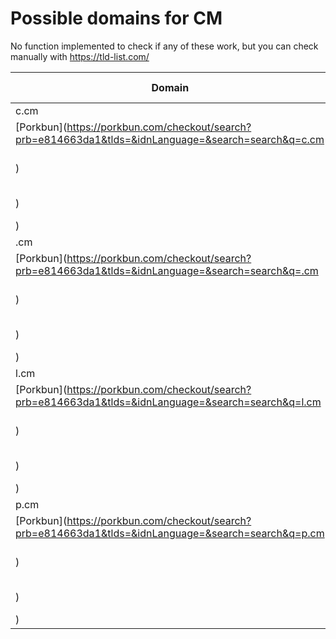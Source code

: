# Possible domains for CM

No function implemented to check if any of these work, but you can check manually with https://tld-list.com/

| Domain | Porkbun | NameCheap | Google Domains |
|---|---|---|---|
| c.cm | [Porkbun](https://porkbun.com/checkout/search?prb=e814663da1&tlds=&idnLanguage=&search=search&q=c.cm) | [Namecheap](https://www.namecheap.com/domains/registration/results/?domain=c.cm) | [Google](https://domains.google.com/registrar/search?searchTerm=c.cm) |
| .cm | [Porkbun](https://porkbun.com/checkout/search?prb=e814663da1&tlds=&idnLanguage=&search=search&q=.cm) | [Namecheap](https://www.namecheap.com/domains/registration/results/?domain=.cm) | [Google](https://domains.google.com/registrar/search?searchTerm=.cm) |
| l.cm | [Porkbun](https://porkbun.com/checkout/search?prb=e814663da1&tlds=&idnLanguage=&search=search&q=l.cm) | [Namecheap](https://www.namecheap.com/domains/registration/results/?domain=l.cm) | [Google](https://domains.google.com/registrar/search?searchTerm=l.cm) |
| p.cm | [Porkbun](https://porkbun.com/checkout/search?prb=e814663da1&tlds=&idnLanguage=&search=search&q=p.cm) | [Namecheap](https://www.namecheap.com/domains/registration/results/?domain=p.cm) | [Google](https://domains.google.com/registrar/search?searchTerm=p.cm) |
